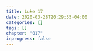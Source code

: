 ```yaml
---
title: Luke 17
date: 2020-03-28T20:29:35-04:00
categories: []
tags: []
chapter: "017"
inprogress: false
---
```


